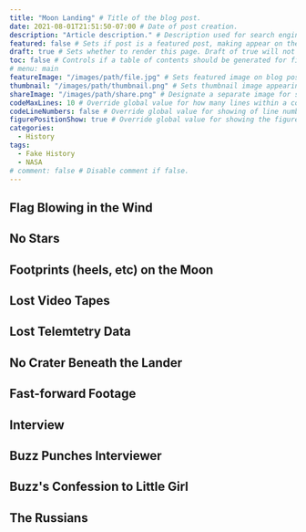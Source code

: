 ```yaml
---
title: "Moon Landing" # Title of the blog post.
date: 2021-08-01T21:51:50-07:00 # Date of post creation.
description: "Article description." # Description used for search engine.
featured: false # Sets if post is a featured post, making appear on the home page side bar.
draft: true # Sets whether to render this page. Draft of true will not be rendered.
toc: false # Controls if a table of contents should be generated for first-level links automatically.
# menu: main
featureImage: "/images/path/file.jpg" # Sets featured image on blog post.
thumbnail: "/images/path/thumbnail.png" # Sets thumbnail image appearing inside card on homepage.
shareImage: "/images/path/share.png" # Designate a separate image for social media sharing.
codeMaxLines: 10 # Override global value for how many lines within a code block before auto-collapsing.
codeLineNumbers: false # Override global value for showing of line numbers within code block.
figurePositionShow: true # Override global value for showing the figure label.
categories:
  - History
tags:
  - Fake History
  - NASA
# comment: false # Disable comment if false.
---
```


## Flag Blowing in the Wind
## No Stars
## Footprints (heels, etc) on the Moon

## Lost Video Tapes
## Lost Telemtetry Data

## No Crater Beneath the Lander

## Fast-forward Footage

## Interview
## Buzz Punches Interviewer
## Buzz's Confession to Little Girl

## The Russians


